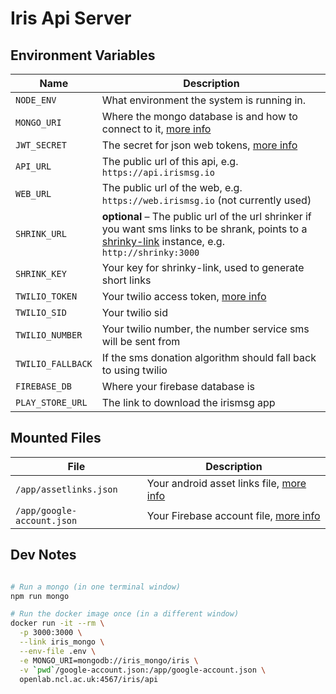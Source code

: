 # Iris Api Server


## Environment Variables

| Name | Description |
| ---- | ----------- |
| `NODE_ENV`        | What environment the system is running in. |
| `MONGO_URI`       | Where the mongo database is and how to connect to it, [more info](https://docs.mongodb.com/manual/reference/connection-string/) |
| `JWT_SECRET`      | The secret for json web tokens, [more info](https://jwt.io/introduction/) |
| `API_URL`         | The public url of this api, e.g. `https://api.irismsg.io` |
| `WEB_URL`         | The public url of the web, e.g. `https://web.irismsg.io` (not currently used) |
| `SHRINK_URL`      | **optional** – The public url of the url shrinker if you want sms links to be shrank, points to a [shrinky-link](https://github.com/robb-j/shrinky-link/) instance, e.g. `http://shrinky:3000` |
| `SHRINK_KEY`      | Your key for shrinky-link, used to generate short links |
| `TWILIO_TOKEN`    | Your twilio access token, [more info](https://www.twilio.com/docs/sms) |
| `TWILIO_SID`      | Your twilio sid |
| `TWILIO_NUMBER`   | Your twilio number, the number service sms will be sent from |
| `TWILIO_FALLBACK` | If the sms donation algorithm should fall back to using twilio |
| `FIREBASE_DB`     | Where your firebase database is |
| `PLAY_STORE_URL`  | The link to download the irismsg app |

## Mounted Files

| File | Description |
| ---- | ----------- |
| `/app/assetlinks.json`     | Your android asset links file, [more info](https://developers.google.com/digital-asset-links/v1/getting-started) |
| `/app/google-account.json` | Your Firebase account file, [more info](https://firebase.google.com/docs/admin/setup) |

## Dev Notes

```bash

# Run a mongo (in one terminal window)
npm run mongo

# Run the docker image once (in a different window)
docker run -it --rm \
  -p 3000:3000 \
  --link iris_mongo \
  --env-file .env \
  -e MONGO_URI=mongodb://iris_mongo/iris \
  -v `pwd`/google-account.json:/app/google-account.json \
  openlab.ncl.ac.uk:4567/iris/api

```
